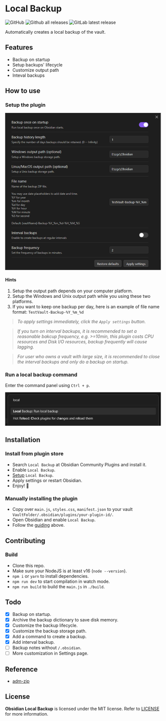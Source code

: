 # Local Backup

![GitHub](https://img.shields.io/github/license/cgcel/obsidian-local-backup)
![Github all releases](https://img.shields.io/github/downloads/cgcel/obsidian-local-backup/total.svg)
![GitLab latest release](https://badgen.net/github/release/cgcel/obsidian-local-backup)

Automatically creates a local backup of the vault.

## Features

- Backup on startup
- Setup backups' lifecycle
- Customize output path
- Inteval backups

## How to use

### Setup the plugin

![plugin-setting](screenshot/plugin-setting.png)

#### Hints

1. Setup the output path depends on your computer platform.
2. Setup the Windows and Unix output path while you using these two platforms.
3. If you want to keep one backup per day, here is an example of file name format: `TestVault-Backup-%Y_%m_%d`

> *To apply settings immediately, click the `Apply settings` button.*

> *If you turn on interval backups, it is recommended to set a reasonable bakcup frequency, e.g. >=10min, this plugin costs CPU resources and Disk I/O resources, backup frequently will cause lagging.*

> *For user who owns a vault with large size, it is recommended to close the interval backups and only do a backup on startup.*

### Run a local backup command

Enter the command panel using `Ctrl + p`.

![run-command](screenshot/run-command.png)

## Installation

### Install from plugin store

- Search `Local Backup` at Obsidian Community Plugins and install it.
- Enable `Local Backup`.
- [Setup](#how-to-use) `Local Backup`.
- Apply settings or restart Obsidian.
- Enjoy! 🎉

### Manually installing the plugin

- Copy over `main.js`, `styles.css`, `manifest.json` to your vault `VaultFolder/.obsidian/plugins/your-plugin-id/`.
- Open Obsidian and enable `Local Backup`.
- Follow the [guiding](#install-from-plugin-store) above.

## Contributing

### Build

- Clone this repo.
- Make sure your NodeJS is at least v16 (`node --version`).
- `npm i` or `yarn` to install dependencies.
- `npm run dev` to start compilation in watch mode.
- `npm run build` to build the `main.js` in `./build`.

## Todo

- [x] Backup on startup.
- [x] Archive the backup dictionary to save disk memory.
- [x] Customize the backup lifecycle.
- [x] Customize the backup storage path.
- [x] Add a command to create a backup.
- [x] Add interval backup.
- [ ] Backup notes without `/.obsidian`.
- [ ] More customization in Settings page.

## Reference

- [adm-zip](https://github.com/cthackers/adm-zip)

## License

**Obsidian Local Backup** is licensed under the MIT license. Refer to [LICENSE](https://github.com/cgcel/obsidian-local-backup/blob/master/LICENSE) for more information.

